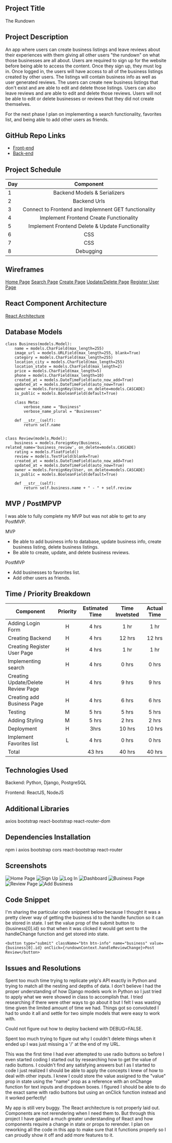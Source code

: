 ## Project Title

The Rundown

## Project Description

An app where users can create business listings and leave reviews about their experiences with them giving all other users "the rundown" on what those businesses are all about. Users are required to sign up for the website before being able to access the content. Once they sign up, they must log in. Once logged in, the users will have access to all of the business listings created by other users. The listings will contain business info as well as user generated reviews. The users can create new business listings that don't exist and are able to edit and delete those listings. Users can also leave reviews and are able to edit and delete those reviews. Users will not be able to edit or delete businesses or reviews that they did not create themselves.

For the next phase I plan on implementing a search functionality, favorites list, and being able to add other users as friends.


## GitHub Repo Links

- [Front-end](https://github.com/jeremyhilado/yelp-clone-frontend)
- [Back-end](https://github.com/jeremyhilado/yelp-clone-backend)

## Project Schedule

| Day | Component |
| --- | :---: |
| 1 | Backend Models & Serializers |
| 2 | Backend Urls |
| 3 | Connect to Frontend and Implemnent GET functionality |
| 4 | Implement Frontend Create Functionality |
| 5 | Implement Frontend Delete & Update Functionality |
| 6 | CSS |
| 7 | CSS |
| 8 | Debugging |

## Wireframes

[Home Page](https://res.cloudinary.com/do6tcpizk/image/upload/v1588958591/GA%20Project%204%20Capstone%20Yelp%20Clone/IMG_3169_uro9yj.jpg)
[Search Page](https://res.cloudinary.com/do6tcpizk/image/upload/v1588958591/GA%20Project%204%20Capstone%20Yelp%20Clone/IMG_3171_fdgean.jpg)
[Create Page](https://res.cloudinary.com/do6tcpizk/image/upload/v1588958591/GA%20Project%204%20Capstone%20Yelp%20Clone/IMG_3173_t7hxap.jpg)
[Update/Delete Page](https://res.cloudinary.com/do6tcpizk/image/upload/v1588958591/GA%20Project%204%20Capstone%20Yelp%20Clone/IMG_3172_lxwwq7.jpg)
[Register User Page](https://res.cloudinary.com/do6tcpizk/image/upload/v1588958591/GA%20Project%204%20Capstone%20Yelp%20Clone/IMG_3170_zutp4q.jpg)

## React Component Architecture

[React Architecture](https://docs.google.com/drawings/d/1aX130-uJ-6ShuQmGKrcZvnOA0qXm3FfQT1NQWQHHr_Q/edit)

## Database Models
```
class Business(models.Model):
    name = models.CharField(max_length=255)
    image_url = models.URLField(max_length=255, blank=True)
    category = models.CharField(max_length=255)
    location_city = models.CharField(max_length=255)
    location_state = models.CharField(max_length=2)
    price = models.CharField(max_length=5)
    phone = models.CharField(max_length=10)
    created_at = models.DateTimeField(auto_now_add=True)
    updated_at = models.DateTimeField(auto_now=True)
    owner = models.ForeignKey(User, on_delete=models.CASCADE)
    is_public = models.BooleanField(default=True)

    class Meta:
        verbose_name = "Business"
        verbose_name_plural = "Businesses"

    def __str__(self):
        return self.name


class Review(models.Model):
    business = models.ForeignKey(Business, related_name='business_review', on_delete=models.CASCADE)
    rating = models.FloatField()
    review = models.TextField(blank=True)
    created_at = models.DateTimeField(auto_now_add=True)
    updated_at = models.DateTimeField(auto_now=True)
    owner = models.ForeignKey(User, on_delete=models.CASCADE)
    is_public = models.BooleanField(default=True)

    def __str__(self):
        return self.business.name + " - " + self.review
```

## MVP / PostMPVP

I was able to fully complete my MVP but was not able to get to any PostMVP.

MVP
 - Be able to add business info to database, update business info, create business listing, delete business listings.
 - Be able to create, update, and delete business reviews.
 
 PostMVP
 - Add businesses to favorites list.
 - Add other users as friends.

## Time / Priority Breakdown

| Component | Priority | Estimated Time | Time Invetsted | Actual Time |
| --- | :---: |  :---: | :---: | :---: |
| Adding Login Form | H | 4 hrs | 1 hr | 1 hr |
| Creating Backend | H | 4 hrs| 12 hrs | 12 hrs |
| Creating Register User Page | H | 4 hrs | 1 hr | 1 hr |
| Implementing search | H | 4 hrs | 0 hrs | 0 hrs | 
| Creating Update/Delete Review Page | H | 4 hrs | 9 hrs | 9 hrs |
| Creating add Business Page | H | 4 hrs | 6 hrs | 6 hrs |
| Testing | M | 5 hrs | 5 hrs | 5 hrs |
| Adding Styling | M | 5 hrs | 2 hrs | 2 hrs |
| Deployment | H | 3hrs | 10 hrs | 10 hrs |
| Implement Favorites list | L | 4 hrs | 0 hrs | 0 hrs |
| Total | | 43 hrs | 40 hrs | 40 hrs |

## Technologies Used

Backend: Python, Django, PostgreSQL

Frontend: ReactJS, NodeJS

## Additional Libraries

axios
bootstrap
react-bootstrap
react-router-dom

## Dependencies Installation

npm i axios bootstrap cors react-bootstrap react-router

## Screenshots
![Home Page](https://res.cloudinary.com/do6tcpizk/image/upload/v1589497473/GA%20Project%204%20Capstone%20Yelp%20Clone/Screenshots/therundown.netlify.app__hlihhn.png)
![Sign Up](https://res.cloudinary.com/do6tcpizk/image/upload/v1589497473/GA%20Project%204%20Capstone%20Yelp%20Clone/Screenshots/therundown.netlify.app__1_ufqh9p.png)
![Log In](https://res.cloudinary.com/do6tcpizk/image/upload/v1589497473/GA%20Project%204%20Capstone%20Yelp%20Clone/Screenshots/therundown.netlify.app__2_e0fffp.png)
![Dashboard](https://res.cloudinary.com/do6tcpizk/image/upload/v1589497473/GA%20Project%204%20Capstone%20Yelp%20Clone/Screenshots/therundown.netlify.app__3_xjr5my.png)
![Business Page](https://res.cloudinary.com/do6tcpizk/image/upload/v1589497473/GA%20Project%204%20Capstone%20Yelp%20Clone/Screenshots/therundown.netlify.app_business_Cofax_20Coffee_20Shop_yhpzue.png)
![Review Page](https://res.cloudinary.com/do6tcpizk/image/upload/v1589497473/GA%20Project%204%20Capstone%20Yelp%20Clone/Screenshots/therundown.netlify.app_business_Cofax_20Coffee_20Shop_1_sdqs7p.png)
![Add Business](https://res.cloudinary.com/do6tcpizk/image/upload/v1589497473/GA%20Project%204%20Capstone%20Yelp%20Clone/Screenshots/therundown.netlify.app_business_Cofax_20Coffee_20Shop_2_r29u3v.png)


## Code Snippet

I'm sharing the particular code snippent below because I thought it was a pretty clever way of getting the business id to the handle function so it can be stored in state. I set the value prop of the submit button to {business[0].id} so that when it was clicked it would get sent to the handleChange function and get stored into state.

```
<button type="submit" className="btn btn-info" name="business" value={business[0].id} onClick={rundownContext.handleReviewChange}>Post Review</button>

```

## Issues and Resolutions
Spent too much time trying to replicate yelp's API exactly in Python and trying to match all the nesting and depths of data. I don't believe I had the proper understanding of how Django models work in Python so I just tried to apply what we were showed in class to accomplish that. I tried researching if there were other ways to go about it but I felt I was wasting time given the limited amount of time we had. Things got so convoluted I had to undo it all and settle for two simple models that were easy to work with.

Could not figure out how to deploy backend with DEBUG=FALSE.

Spent too much trying to figure out why I couldn't delete things when it ended up I was just missing a '/' at the end of my URL.

This was the first time I had ever attempted to use radio buttons so before I even started coding I started out by researching how to get the value of radio buttons. I couldn't find any satisfying answers but I as I started to code I just realized I should be able to apply the concepts I knew of how to deal with other inputs. I knew I could store the value assigned to the "value" prop in state using the "name" prop as a reference with an onChange function for text inputs and dropdown boxes. I figured I should be able to do the exact same with radio buttons but using an onClick function instead and it worked perfectly!

My app is still very buggy. The React architecture is not properly laid out. Components are not rerendering when I need them to. But through this project I have gained a much greater understanding of React and how components require a change in state or props to rerender. I plan on reworking all the code in this app to make sure that it functions properly so I can proudly show it off and add more features to it.
